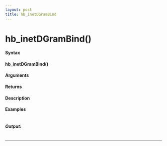 ```yaml
---
layout: post
title: hb_inetDGramBind
---
```


# hb_inetDGramBind()


#### Syntax

#### hb_inetDGramBind()

#### Arguments

#### Returns

#### Description

#### Examples

```

```

##### Output:

```

```

---